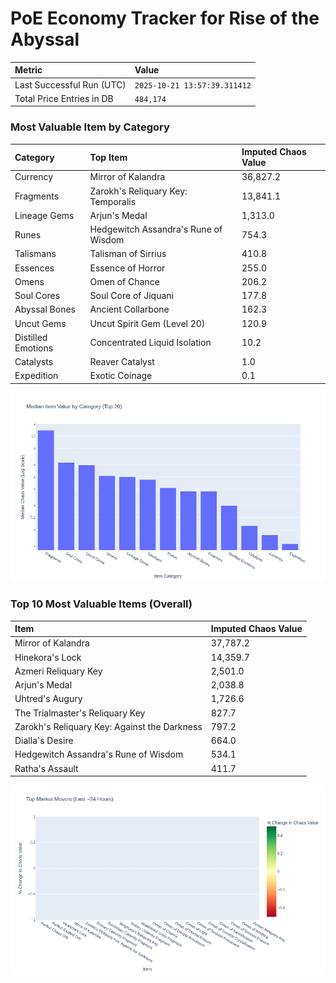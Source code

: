 # PoE Economy Tracker for Rise of the Abyssal

<!-- START_MAINTENANCE -->
| Metric | Value |
|:---|:---|
| Last Successful Run (UTC) | `2025-10-21 13:57:39.311412` |
| Total Price Entries in DB | `484,174` |

<!-- END_MAINTENANCE -->

<!-- START_DATAFRAME_DEBUG -->
<!-- END_DATAFRAME_DEBUG -->

<!-- START_CATEGORY_ANALYSIS -->
### Most Valuable Item by Category
| Category | Top Item | Imputed Chaos Value |
| :--- | :--- | :--- |
| Currency | Mirror of Kalandra | 36,827.2 |
| Fragments | Zarokh's Reliquary Key: Temporalis | 13,841.1 |
| Lineage Gems | Arjun's Medal | 1,313.0 |
| Runes | Hedgewitch Assandra's Rune of Wisdom | 754.3 |
| Talismans | Talisman of Sirrius | 410.8 |
| Essences | Essence of Horror | 255.0 |
| Omens | Omen of Chance | 206.2 |
| Soul Cores | Soul Core of Jiquani | 177.8 |
| Abyssal Bones | Ancient Collarbone | 162.3 |
| Uncut Gems | Uncut Spirit Gem (Level 20) | 120.9 |
| Distilled Emotions | Concentrated Liquid Isolation | 10.2 |
| Catalysts | Reaver Catalyst | 1.0 |
| Expedition | Exotic Coinage | 0.1 |


![Category Analysis Chart](charts/category_analysis.png)
<!-- END_ANALYSIS -->

<!-- START_ANALYSIS -->
### Top 10 Most Valuable Items (Overall)
| Item | Imputed Chaos Value |
| :--- | :--- |
| Mirror of Kalandra | 37,787.2 |
| Hinekora's Lock | 14,359.7 |
| Azmeri Reliquary Key | 2,501.0 |
| Arjun's Medal | 2,038.8 |
| Uhtred's Augury | 1,726.6 |
| The Trialmaster's Reliquary Key | 827.7 |
| Zarokh's Reliquary Key: Against the Darkness | 797.2 |
| Dialla's Desire | 664.0 |
| Hedgewitch Assandra's Rune of Wisdom | 534.1 |
| Ratha's Assault | 411.7 |


![Market Movers Chart](charts/market_movers.png)
<!-- END_ANALYSIS -->
